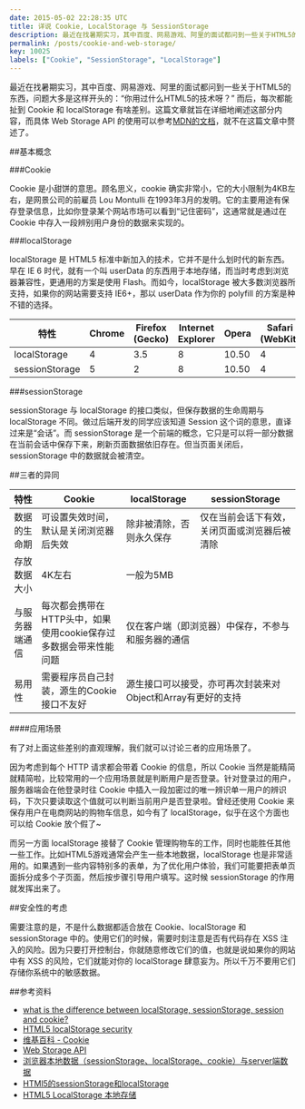 ```yaml
---
date: 2015-05-02 22:28:35 UTC
title: 详说 Cookie, LocalStorage 与 SessionStorage
description: 最近在找暑期实习，其中百度、网易游戏、阿里的面试都问到一些关于HTML5的东西，问题大多是这样开头的：“你用过什么HTML5的技术呀？” 而后，每次都能扯到 Cookie 和 localStorage 有啥差别。这篇文章就旨在详细地阐述这部分内容。
permalink: /posts/cookie-and-web-storage/
key: 10025
labels: ["Cookie", "SessionStorage", "LocalStorage"]
---
```


最近在找暑期实习，其中百度、网易游戏、阿里的面试都问到一些关于HTML5的东西，问题大多是这样开头的：“你用过什么HTML5的技术呀？” 而后，每次都能扯到 Cookie 和 localStorage 有啥差别。这篇文章就旨在详细地阐述这部分内容，而具体 Web Storage API 的使用可以参考[MDN的文档](https://developer.mozilla.org/en-US/docs/Web/API/Web_Storage_API/Using_the_Web_Storage_API)，就不在这篇文章中赘述了。

##基本概念

###Cookie

Cookie 是小甜饼的意思。顾名思义，cookie 确实非常小，它的大小限制为4KB左右，是网景公司的前雇员 Lou Montulli 在1993年3月的发明。它的主要用途有保存登录信息，比如你登录某个网站市场可以看到“记住密码”，这通常就是通过在 Cookie 中存入一段辨别用户身份的数据来实现的。

###localStorage

localStorage 是 HTML5 标准中新加入的技术，它并不是什么划时代的新东西。早在 IE 6 时代，就有一个叫 userData 的东西用于本地存储，而当时考虑到浏览器兼容性，更通用的方案是使用 Flash。而如今，localStorage 被大多数浏览器所支持，如果你的网站需要支持 IE6+，那以 userData 作为你的 polyfill 的方案是种不错的选择。

| 特性 | Chrome | Firefox (Gecko) | Internet Explorer | Opera | Safari (WebKit) |
| -- | -- | -- | -- | -- | -- |
| localStorage | 4 | 3.5 | 8 | 10.50 | 4 |
| sessionStorage | 5 | 2 | 8 | 10.50 | 4 |

###sessionStorage

sessionStorage 与 localStorage 的接口类似，但保存数据的生命周期与 localStorage 不同。做过后端开发的同学应该知道 Session 这个词的意思，直译过来是“会话”。而 sessionStorage 是一个前端的概念，它只是可以将一部分数据在当前会话中保存下来，刷新页面数据依旧存在。但当页面关闭后，sessionStorage 中的数据就会被清空。

##三者的异同

<table>
	<thead>
		<tr>
			<th>特性</th>
			<th>Cookie</th>
			<th>localStorage</th>
			<th>sessionStorage</th>
		</tr>
	</thead>
	<tbody>
		<tr>
			<td>数据的生命期</td>
			<td>可设置失效时间，默认是关闭浏览器后失效</td>
			<td>除非被清除，否则永久保存</td>
			<td>仅在当前会话下有效，关闭页面或浏览器后被清除</td>
		</tr>
		<tr>
			<td>存放数据大小</td>
			<td>4K左右</td>
			<td colspan="2">一般为5MB</td>
		</tr>
		<tr>
			<td>与服务器端通信</td>
			<td>每次都会携带在HTTP头中，如果使用cookie保存过多数据会带来性能问题</td>
			<td colspan="2">仅在客户端（即浏览器）中保存，不参与和服务器的通信</td>
		</tr>
		<tr>
			<td>易用性</td>
			<td>需要程序员自己封装，源生的Cookie接口不友好</td>
			<td colspan="2">源生接口可以接受，亦可再次封装来对Object和Array有更好的支持</td>
		</tr>
	</tbody>
</table>

####应用场景

有了对上面这些差别的直观理解，我们就可以讨论三者的应用场景了。

因为考虑到每个 HTTP 请求都会带着 Cookie 的信息，所以 Cookie 当然是能精简就精简啦，比较常用的一个应用场景就是判断用户是否登录。针对登录过的用户，服务器端会在他登录时往 Cookie 中插入一段加密过的唯一辨识单一用户的辨识码，下次只要读取这个值就可以判断当前用户是否登录啦。曾经还使用 Cookie 来保存用户在电商网站的购物车信息，如今有了 localStorage，似乎在这个方面也可以给 Cookie 放个假了~

而另一方面 localStorage 接替了 Cookie 管理购物车的工作，同时也能胜任其他一些工作。比如HTML5游戏通常会产生一些本地数据，localStorage 也是非常适用的。如果遇到一些内容特别多的表单，为了优化用户体验，我们可能要把表单页面拆分成多个子页面，然后按步骤引导用户填写。这时候 sessionStorage 的作用就发挥出来了。

##安全性的考虑

需要注意的是，不是什么数据都适合放在 Cookie、localStorage 和 sessionStorage 中的。使用它们的时候，需要时刻注意是否有代码存在 XSS 注入的风险。因为只要打开控制台，你就随意修改它们的值，也就是说如果你的网站中有 XSS 的风险，它们就能对你的 localStorage 肆意妄为。所以千万不要用它们存储你系统中的敏感数据。

##参考资料
- [what is the difference between localStorage, sessionStorage, session and cookie?](http://stackoverflow.com/questions/19867599/what-is-the-difference-between-localstorage-sessionstorage-session-and-cookie)
- [HTML5 localStorage security](http://stackoverflow.com/questions/3718349/html5-localstorage-security)
- [维基百科 - Cookie](http://zh.wikipedia.org/wiki/Cookie)
- [Web Storage API](https://developer.mozilla.org/en-US/docs/Web/API/Web_Storage_API)
- [浏览器本地数据（sessionStorage、localStorage、cookie）与server端数据](http://han.guokai.blog.163.com/blog/static/13671827120112694851799/)
- [HTMl5的sessionStorage和localStorage](http://www.cnblogs.com/yuzhongwusan/archive/2011/12/19/2293347.html)
- [HTML5 LocalStorage 本地存储](http://www.cnblogs.com/xiaowei0705/archive/2011/04/19/2021372.html)